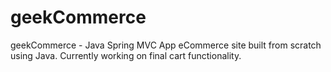 # geekCommerce
geekCommerce - Java Spring MVC App
eCommerce site built from scratch using Java. 
Currently working on final cart functionality. 
